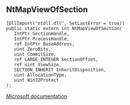 ## NtMapViewOfSection

```
[DllImport("ntdll.dll", SetLastError = true)]
public static extern int NtMapViewOfSection(
   IntPtr SectionHandle,
   IntPtr ProcessHandle,
   ref IntPtr BaseAddress,
   uint ZeroBits,
   uint CommitSize,
   ref LARGE_INTEGER SectionOffset,
   ref uint ViewSize,
   SECTION_INHERIT InheritDisposition,
   uint AllocationType,
   uint Win32Protect
);
```

[Microsoft documentation](https://docs.microsoft.com/en-us/windows/win32/api/winternl/nf-winternl-ntmapviewofsection)

